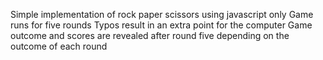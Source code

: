 Simple implementation of rock paper scissors using javascript only
Game runs for five rounds
Typos result in an extra point for the computer
Game outcome and scores are revealed after round five depending on the outcome of each round